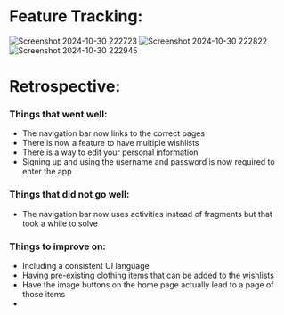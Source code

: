 # Feature Tracking:

![Screenshot 2024-10-30 222723](https://github.com/user-attachments/assets/91f0fcf3-a0ce-48bf-b7d0-49fdffa7dfd2)
![Screenshot 2024-10-30 222822](https://github.com/user-attachments/assets/43e66cc8-f2f2-4463-8943-f45828cb319c)
![Screenshot 2024-10-30 222945](https://github.com/user-attachments/assets/8d98f3a4-6a50-410e-b0f4-72f831084be0)

# Retrospective:

### Things that went well:
- The navigation bar now links to the correct pages
- There is now a feature to have multiple wishlists
- There is a way to edit your personal information
- Signing up and using the username and password is now required to enter the app

### Things that did not go well:
- The navigation bar now uses activities instead of fragments but that took a while to solve


### Things to improve on:
- Including a consistent UI language
- Having pre-existing clothing items that can be added to the wishlists
- Have the image buttons on the home page actually lead to a page of those items
- 
